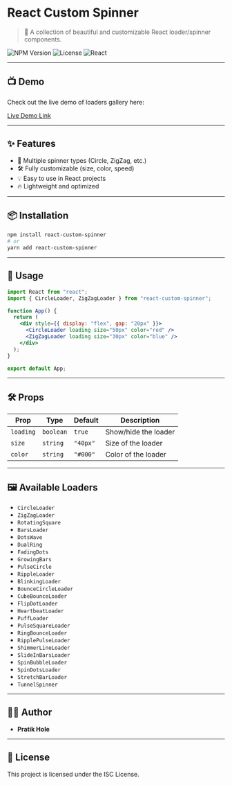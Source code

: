 # React Custom Spinner

> 🎡 A collection of beautiful and customizable React loader/spinner components.

![NPM Version](https://img.shields.io/npm/v/react-custom-spinner)
![License](https://img.shields.io/npm/l/react-custom-spinner)
![React](https://img.shields.io/badge/react-18+-blue)

---

## 📺 Demo

Check out the live demo of loaders gallery here:

[Live Demo Link](https://react-custom-spinner.vercel.app)

---

## ✨ Features

- 🎨 Multiple spinner types (Circle, ZigZag, etc.)
- 🛠 Fully customizable (size, color, speed)
- 💡 Easy to use in React projects
- 🔥 Lightweight and optimized

---

## 📦 Installation

```bash
npm install react-custom-spinner
# or
yarn add react-custom-spinner
```

---

## 🚀 Usage

```jsx
import React from "react";
import { CircleLoader, ZigZagLoader } from "react-custom-spinner";

function App() {
  return (
    <div style={{ display: "flex", gap: "20px" }}>
      <CircleLoader loading size="50px" color="red" />
      <ZigZagLoader loading size="30px" color="blue" />
    </div>
  );
}

export default App;
```

---

## 🛠 Props

| Prop      | Type      | Default  | Description          |
| --------- | --------- | -------- | -------------------- |
| `loading` | `boolean` | `true`   | Show/hide the loader |
| `size`    | `string`  | `"40px"` | Size of the loader   |
| `color`   | `string`  | `"#000"` | Color of the loader  |

---

## 🖼 Available Loaders

- `CircleLoader`
- `ZigZagLoader`
- `RotatingSquare`
- `BarsLoader`
- `DotsWave`
- `DualRing`
- `FadingDots`
- `GrowingBars`
- `PulseCircle`
- `RippleLoader`
- `BlinkingLoader`
- `BounceCircleLoader`
- `CubeBounceLoader`
- `FlipDotLoader`
- `HeartbeatLoader`
- `PuffLoader`
- `PulseSquareLoader`
- `RingBounceLoader`
- `RipplePulseLoader`
- `ShimmerLineLoader`
- `SlideInBarsLoader`
- `SpinBubbleLoader`
- `SpinDotsLoader`
- `StretchBarLoader`
- `TunnelSpinner`

---

## 👨‍💻 Author

- **Pratik Hole**

---

## 📄 License

This project is licensed under the ISC License.
